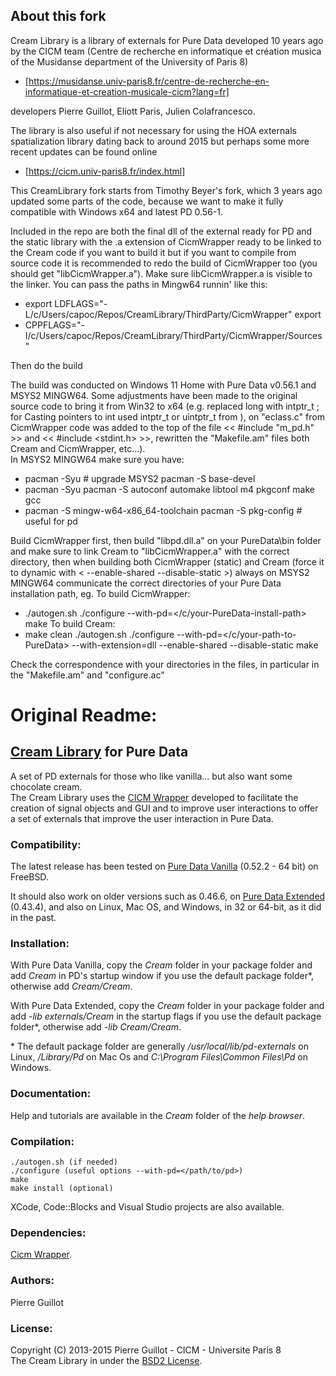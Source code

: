 ## About this fork
Cream Library is a library of externals for Pure Data developed 10 years ago by the CICM team (Centre de recherche en informatique et création musica of the Musidanse department of the University of Paris 8) 
  - [https://musidanse.univ-paris8.fr/centre-de-recherche-en-informatique-et-creation-musicale-cicm?lang=fr]

developers Pierre Guillot, Eliott Paris, Julien Colafrancesco.

The library is also useful if not necessary for using the HOA externals spatialization library dating back to around 2015 but perhaps some more recent updates can be found online
  - [https://cicm.univ-paris8.fr/index.html]

This CreamLibrary fork starts from Timothy Beyer's fork, which 3 years ago updated some parts of the code, because we want to make it fully compatible with Windows x64 and latest PD 0.56-1.

 Included in the repo are both the final dll of the external ready for PD and the static library with the .a extension of CicmWrapper ready to be linked to the Cream code if you want to build it but if you want to compile from source code it is recommended to redo the build of CicmWrapper too (you should get "libCicmWrapper.a").
 Make sure libCicmWrapper.a is visible to the linker. You can pass the paths in Mingw64 runnin' like this:
 
 -  export LDFLAGS="-L/c/Users/capoc/Repos/CreamLibrary/ThirdParty/CicmWrapper" export
 -  CPPFLAGS="-I/c/Users/capoc/Repos/CreamLibrary/ThirdParty/CicmWrapper/Sources"
 
 Then do the build

 The build was conducted on Windows 11 Home with Pure Data v0.56.1 and MSYS2 MINGW64.
Some adjustments have been made to the original source code to bring it from Win32 to x64 (e.g. replaced long with intptr_t ; for Casting pointers to int used intptr_t or uintptr_t from <stdin t.h>), on "eclass.c" from CicmWrapper code was added to the top of the file << #include "m_pd.h" >> and << #include <stdint.h> >>, rewritten the "Makefile.am" files both Cream and CicmWrapper, etc...).  
 In MSYS2 MINGW64 make sure you have:
  - pacman -Syu # upgrade MSYS2 pacman -S base-devel
  - pacman -Syu pacman -S autoconf automake libtool m4 pkgconf make gcc
  - pacman -S mingw-w64-x86_64-toolchain pacman -S pkg-config # useful for pd

Build CicmWrapper first, then build "libpd.dll.a" on your PureData\bin folder and make sure to link Cream to "libCicmWrapper.a" with the correct directory, then when building both CicmWrapper (static) and Cream (force it to dynamic with < --enable-shared --disable-static >) always on MSYS2 MINGW64 communicate the correct directories of your Pure Data installation path, eg.
To build CicmWrapper:
  -  ./autogen.sh ./configure --with-pd=</c/your-PureData-install-path> make
To build Cream:
  -  make clean  ./autogen.sh ./configure --with-pd=</c/your-path-to-PureData> --with-extension=dll --enable-shared --disable-static make

Check the correspondence with your directories in the files, in particular in the "Makefile.am" and "configure.ac"

# Original Readme:

## [Cream Library](http://www.mshparisnord.fr/hoalibrary/en/publications/ "Publication") for Pure Data

A set of PD externals for those who like vanilla... but also want some chocolate cream.  
The Cream Library uses the [CICM Wrapper](https://github.com/CICM/CicmWrapper" "CICM Wrapper") developed to facilitate the creation of signal objects and GUI and to improve user interactions to offer a set of externals that improve the user interaction in Pure Data.

### Compatibility:

The latest release has been tested on [Pure Data Vanilla](http://msp.ucsd.edu/software.html "PD-Vanilla") (0.52.2 - 64 bit) on FreeBSD.  

It should also work on older versions such as 0.46.6, on [Pure Data Extended](https://puredata.info/ "PD-Extended") (0.43.4), and also on Linux, Mac OS, and Windows, in 32 or 64-bit, as it did in the past.

### Installation:

With Pure Data Vanilla, copy the <em>Cream</em> folder in your package folder and add <em>Cream</em> in PD's startup window if you use the default package folder\*, otherwise add <em>Cream/Cream</em>.  

With Pure Data Extended, copy the <em>Cream</em> folder in your package folder and add <em>-lib externals/Cream</em> in the startup flags if you use the default package folder\*, otherwise add <em>-lib Cream/Cream</em>.  

\* The default package folder are generally <em>/usr/local/lib/pd-externals</em> on Linux, <em>/Library/Pd</em>  on Mac Os and <em>C:\Program Files\Common Files\Pd</em>  on Windows.

### Documentation:

Help and tutorials are available in the <em>Cream</em> folder of the <em>help browser</em>.

### Compilation:

	./autogen.sh (if needed)
	./configure (useful options --with-pd=</path/to/pd>)
	make
	make install (optional)

XCode, Code::Blocks and Visual Studio projects are also available.

### Dependencies:

[Cicm Wrapper](https://github.com/CICM/CicmWrapper "Cicm Wrapper").

### Authors:

Pierre Guillot  

### License:

Copyright (C) 2013-2015 Pierre Guillot - CICM - Universite Paris 8  
The Cream Library in under the [BSD2 License](http://opensource.org/licenses/BSD-2-Clause "BSD2").
